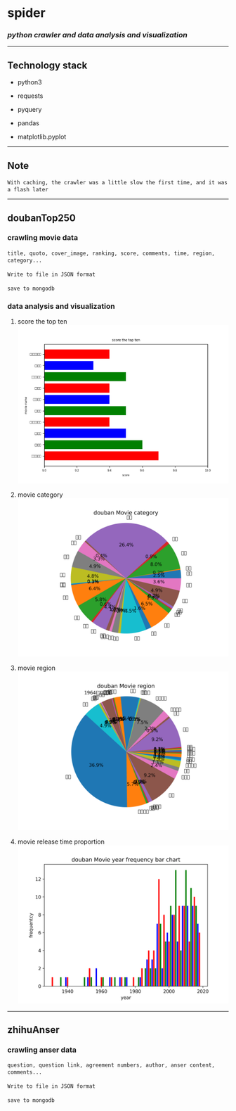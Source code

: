 #   **spider**

### *python crawler and data analysis and visualization*

***

##  **Technology stack**

-   python3 

-   requests

-   pyquery

-   pandas

-   matplotlib.pyplot

***

##  **Note**

    With caching, the crawler was a little slow the first time, and it was a flash later

***

##  doubanTop250

### crawling movie data

    title, quoto, cover_image, ranking, score, comments, time, region, category...

    Write to file in JSON format

    save to mongodb

### data analysis and visualization

1. score the top ten
!['score the top ten'](https://github.com/realRichard/crawler/blob/master/visualization/doubanScore.png 'score the top ten')

2. movie category
!['movie category'](https://github.com/realRichard/crawler/blob/master/visualization/doubanCategory.png 'movie category')

3. movie region
!['movie region'](https://github.com/realRichard/crawler/blob/master/visualization/doubanRegion.png 'movie region')

4. movie release time proportion
!['movie region'](https://github.com/realRichard/crawler/blob/master/visualization/doubanTime.png 'movie region')

***

##  zhihuAnser

### crawling anser data

    question, question link, agreement numbers, author, anser content, comments...

    Write to file in JSON format

    save to mongodb